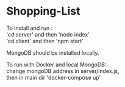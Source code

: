 # Shopping-List

To install and run :  
'cd server' and then 'node index'  
'cd client' and then 'npm start'  

MongoDB should be installed locally.  

To run with Docker and local MongoDB:  
change mongoDB address in server/index.js,  
then in main dir 'docker-compose up'  
